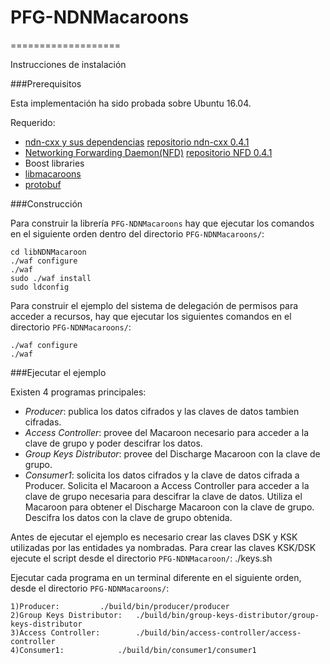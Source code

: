 # PFG-NDNMacaroons
===================

Instrucciones de instalación

###Prerequisitos

Esta implementación ha sido probada sobre Ubuntu 16.04.

Requerido:

* [ndn-cxx y sus dependencias](http://named-data.net/doc/ndn-cxx/0.4.1/INSTALL.html)
 [repositorio ndn-cxx 0.4.1](https://github.com/named-data/ndn-cxx/releases/tag/ndn-cxx-0.4.1)
* [Networking Forwarding Daemon(NFD)](http://named-data.net/doc/NFD/0.4.1/INSTALL.html)
 [repositorio NFD 0.4.1](https://github.com/named-data/NFD/releases/tag/NFD-0.4.1)
* Boost libraries
* [libmacaroons](https://github.com/rescrv/libmacaroons)
* [protobuf](https://github.com/google/protobuf)

###Construcción

Para construir la librería `PFG-NDNMacaroons` hay que ejecutar
los comandos en el siguiente orden dentro del directorio
`PFG-NDNMacaroons/`:

	cd libNDNMacaroon
	./waf configure
	./waf
	sudo ./waf install
	sudo ldconfig

Para construir el ejemplo del sistema de delegación de permisos
para acceder a recursos, hay que ejecutar los siguientes comandos
en el directorio `PFG-NDNMacaroons/`:

	./waf configure
	./waf

###Ejecutar el ejemplo

Existen 4 programas principales:

   - *Producer*: publica los datos cifrados y las claves de datos tambien cifradas.
   - *Access Controller*: provee del Macaroon necesario para acceder a la clave de grupo y poder descifrar los datos.
   - *Group Keys Distributor*: provee del Discharge Macaroon con la clave de grupo.
   - *Consumer1*: solicita los datos cifrados y la clave de datos cifrada a Producer.
				Solicita el Macaroon a Access Controller para acceder a la clave de grupo necesaria para descifrar la clave de datos.
				Utiliza el Macaroon para obtener el Discharge Macaroon con la clave de grupo.
				Descifra los datos con la clave de grupo obtenida.

Antes de ejecutar el ejemplo es necesario crear las claves DSK y KSK utilizadas por las entidades ya nombradas. Para crear las claves KSK/DSK ejecute el script desde el directorio `PFG-NDNMacaroon/`:
	./keys.sh

Ejecutar cada programa en un terminal diferente en el siguiente orden, desde el directorio `PFG-NDNMacaroons/`:

	1)Producer:			./build/bin/producer/producer
	2)Group Keys Distributor:	./build/bin/group-keys-distributor/group-keys-distributor
	3)Access Controller:		./build/bin/access-controller/access-controller
	4)Consumer1:			./build/bin/consumer1/consumer1
